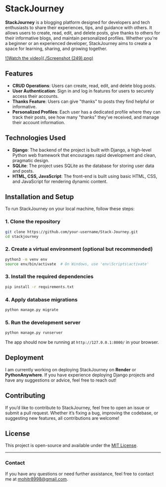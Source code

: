 # StackJourney

**StackJourney** is a blogging platform designed for developers and tech enthusiasts to share their experiences, tips, and guidance with others. It allows users to create, read, edit, and delete posts, give thanks to others for their informative blogs, and maintain personalized profiles. Whether you're a beginner or an experienced developer, StackJourney aims to create a space for learning, sharing, and growing together.

[![Watch the video](./Screenshot (249).png)](https://youtu.be/7q_WaEFhV80)


## Features

- **CRUD Operations**: Users can create, read, edit, and delete blog posts.
- **User Authentication**: Sign in and log in features for users to securely access their accounts.
- **Thanks Feature**: Users can give "thanks" to posts they find helpful or informative.
- **Personalized Profiles**: Each user has a dedicated profile where they can track their posts, see how many "thanks" they’ve received, and manage their account information.

## Technologies Used

- **Django**: The backend of the project is built with Django, a high-level Python web framework that encourages rapid development and clean, pragmatic design.
- **SQLite**: The project uses SQLite as the database for storing user data and posts.
- **HTML, CSS, JavaScript**: The front-end is built using basic HTML, CSS, and JavaScript for rendering dynamic content.

## Installation and Setup

To run StackJourney on your local machine, follow these steps:

### 1. Clone the repository

```bash
git clone https://github.com/your-username/Stack-Journey.git
cd stackjourney
```

### 2. Create a virtual environment (optional but recommended)

```bash
python3 -m venv env
source env/bin/activate  # On Windows, use 'env\Scripts\activate'
```

### 3. Install the required dependencies

```bash
pip install -r requirements.txt
```

### 4. Apply database migrations

```bash
python manage.py migrate
```

### 5. Run the development server

```bash
python manage.py runserver
```

The app should now be running at `http://127.0.0.1:8000/` in your browser.

## Deployment

I am currently working on deploying StackJourney on **Render** or **PythonAnywhere**. If you have experience deploying Django projects and have any suggestions or advice, feel free to reach out!

## Contributing

If you’d like to contribute to StackJourney, feel free to open an issue or submit a pull request. Whether it’s fixing a bug, improving the codebase, or suggesting new features, all contributions are welcome!

## License

This project is open-source and available under the [MIT License](LICENSE).

---

### Contact

If you have any questions or need further assistance, feel free to contact me at [mohitr8998@gmail.com](mailto:mohitr8998@gmail.com).
